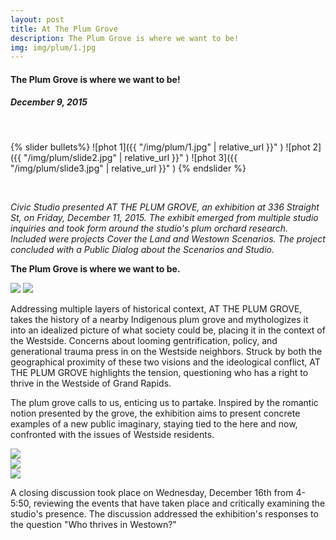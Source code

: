 ```yaml
---
layout: post
title: At The Plum Grove
description: The Plum Grove is where we want to be!
img: img/plum/1.jpg
---
```

<h4 id="project-subtitle">The Plum Grove is where we want to be!</h4>
<h5>December 9, 2015</h5>
<br>

{% slider bullets%}
  ![phot 1]({{ "/img/plum/1.jpg" | relative_url }}" )
  ![phot 2]({{ "/img/plum/slide2.jpg" | relative_url }}" )
  ![phot 3]({{ "/img/plum/slide3.jpg" | relative_url }}" )
{% endslider %}

<br>

<i>Civic Studio presented AT THE PLUM GROVE, an exhibition at 336 Straight St, on Friday, December 11, 2015. The exhibit emerged from multiple studio inquiries and took form around the studio's plum orchard research. Included were projects Cover the Land and Westown Scenarios. The project concluded with a Public Dialog about the Scenarios and Studio.</i>

<span style="font-weight:700">The Plum Grove is where we want to be.</span>

<div class="img_row">
	  <img class="col two" src="{{ "/img/plum/6.jpg" | relative_url }}" />
	  <img class="col one" src="{{ "/img/plum/7.jpg" | relative_url }}" />
</div>

Addressing multiple layers of historical context, AT THE PLUM GROVE, takes the history of a nearby Indigenous plum grove and mythologizes it into an idealized picture of what society could be, placing it in the context of the Westside. Concerns about looming gentrification, policy, and generational trauma press in on the Westside neighbors. Struck by both the geographical proximity of these two visions and the ideological conflict, AT THE PLUM GROVE highlights the tension, questioning who has a right to thrive in the Westside of Grand Rapids.

The plum grove calls to us, enticing us to partake. Inspired by the romantic notion presented by the grove, the exhibition aims to present concrete examples of a new public imaginary, staying tied to the here and now, confronted with the issues of Westside residents.

<div class="img_row">
	  <img class="col three" src="{{ "/img/plum/8.jpg" | relative_url }}" />
</div>

<div class="img_row">
	  <img class="col three" src="{{ "/img/plum/9.jpg" | relative_url }}" />
</div>

<div class="img_row">
	  <img class="col three" src="{{ "/img/plum/10.jpg" | relative_url }}" />
</div>

A closing discussion took place on Wednesday, December 16th from 4-5:50, reviewing the events that have taken place and critically examining the studio's presence. The discussion addressed the exhibition's responses to the question "Who thrives in Westown?"
